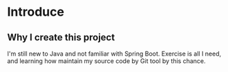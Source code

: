 # Introduce

## Why I create this project

I'm still new to Java and not familiar with Spring Boot.
Exercise is all I need, and learning how maintain my source 
code by Git tool by this chance.
